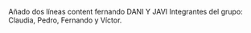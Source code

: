 Añado dos líneas
content
fernando
DANI Y JAVI
Integrantes del grupo: Claudia, Pedro, Fernando y Víctor.